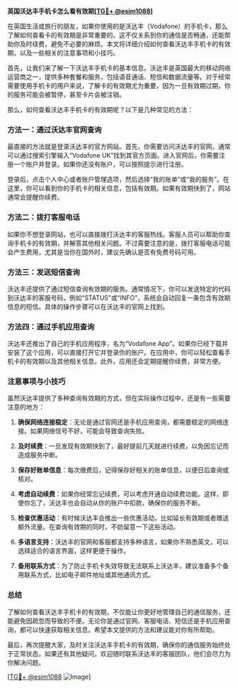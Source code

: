 **英国沃达丰手机卡怎么看有效期[[TG💪+ @esim1088](https://t.me/s/esim1088)]**

在英国生活或旅行的朋友，如果你使用的是沃达丰（Vodafone）的手机卡，那么了解如何查看卡的有效期是非常重要的。这不仅关系到你的通信是否畅通，还能帮助你及时续费，避免不必要的麻烦。本文将详细介绍如何查看沃达丰手机卡的有效期，以及一些相关的注意事项和小技巧。

首先，让我们来了解一下沃达丰手机卡的基本信息。沃达丰是英国最大的移动网络运营商之一，提供多种套餐和服务，包括语音通话、短信和数据流量等。对于经常需要使用手机卡的用户来说，了解卡的有效期尤为重要，因为一旦有效期过期，你的服务可能会被暂停，甚至卡片会被注销。

那么，如何查看沃达丰手机卡的有效期呢？以下是几种常见的方法：

### 方法一：通过沃达丰官网查询

最直接的方法就是登录沃达丰的官方网站。首先，你需要访问沃达丰的官网，通常可以通过搜索引擎输入“Vodafone UK”找到其官方页面。进入官网后，你需要注册一个账户并登录。如果你还没有账户，可以按照提示进行注册。

登录后，点击个人中心或者账户管理选项，然后选择“我的账单”或“我的服务”。在这里，你可以看到你的手机卡的相关信息，包括有效期。如果有效期快到了，网站通常会提醒你续费。

### 方法二：拨打客服电话

如果你不想登录网站，也可以直接拨打沃达丰的客服热线。客服人员可以帮助你查询手机卡的有效期，并解答其他相关问题。不过需要注意的是，拨打客服电话可能会产生费用，尤其是当你在国外时，建议先确认是否有免费号码可用。

### 方法三：发送短信查询

沃达丰还提供了通过短信查询有效期的服务。通常情况下，你可以发送特定的代码到沃达丰的客服号码，例如“STATUS”或“INFO”，系统会自动回复一条包含有效期信息的短信。具体的操作步骤可以在沃达丰的官网上找到。

### 方法四：通过手机应用查询

沃达丰还推出了自己的手机应用程序，名为“Vodafone App”。如果你已经下载并安装了这个应用，可以直接打开它并登录你的账户。在应用中，你可以轻松查看手机卡的有效期以及其他相关信息。此外，应用还会定期提醒你续费，非常方便。

### 注意事项与小技巧

虽然沃达丰提供了多种查询有效期的方式，但在实际操作过程中，还是有一些需要注意的地方：

1. **确保网络连接稳定**：无论是通过官网还是手机应用查询，都需要稳定的网络连接。如果网络信号不好，可能会导致查询失败。

2. **及时续费**：一旦发现有效期快到了，最好提前几天就进行续费，以免因忘记而造成服务中断。

3. **保存好账单信息**：每次缴费后，记得保存好相关的账单信息，以便日后查询或核对。

4. **考虑自动续费**：如果你经常忘记续费，可以考虑开通自动续费功能。这样，即使你忘了，沃达丰也会自动从你的账户中扣款，确保你的服务不断。

5. **检查优惠活动**：有时候沃达丰会推出一些优惠活动，比如延长有效期或者赠送额外流量。在查询有效期的同时，不妨留意一下这些活动。

6. **多语言支持**：沃达丰的官网和客服都支持多种语言，如果你不熟悉英文，可以选择适合的语言界面，这样更便于操作。

7. **备用联系方式**：为了防止手机卡失效导致无法联系上沃达丰，建议准备多个备用联系方式，比如电子邮件地址或其他通讯方式。

### 总结

了解如何查看沃达丰手机卡的有效期，不仅能让你更好地管理自己的通信服务，还能避免因疏忽而导致的不便。无论你是通过官网、客服电话、短信还是手机应用查询，都可以快速获取相关信息。希望本文提供的方法和建议能对你有所帮助。

最后，再次提醒大家，及时关注沃达丰手机卡的有效期，确保你的通信服务始终处于正常状态。如果还有其他疑问，欢迎随时联系沃达丰的客服团队，他们会尽力为你解决问题。

[[TG💪+ @esim1088](https://t.me/s/esim1088) ![Image](https://i.postimg.cc/4NQfJmqS/Snipaste-2025-05-13-00-14-12.png)]